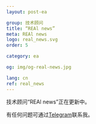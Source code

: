 ```yaml
---
layout: post-ea

group: 技术顾问
title: “REAl news”
meta: REAl news
logo: real_news.svg
order: 5

category: ea

og: img/og-real-news.jpg

lang: cn
ref: real_news
---
```


技术顾问“REAl news”正在更新中。

有任何问题可通过<a href="https://t.me/chutkoy" target="_blank">Telegram</a>联系我。
